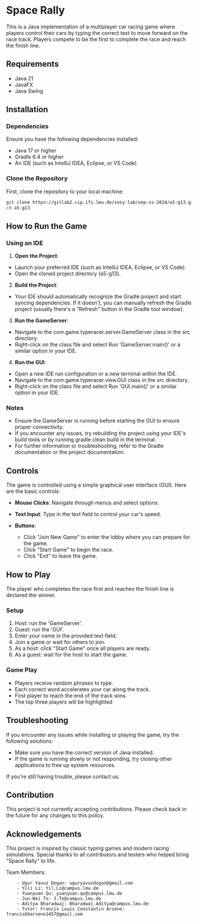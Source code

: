 # Space Rally

This is a Java implementation of a multiplayer car racing game where players control their cars by typing the correct text to move forward on the race track. Players compete to be the first to complete the race and reach the finish line.

## Requirements
* Java 21
* JavaFX
* Java Swing

## Installation

### Dependencies
Ensure you have the following dependencies installed:
- Java 17 or higher
- Gradle 6.4 or higher
- An IDE (such as IntelliJ IDEA, Eclipse, or VS Code)

### Clone the Repository
First, clone the repository to your local machine:
```bash
git clone https://gitlab2.cip.ifi.lmu.de/sosy-lab/sep-ss-2024/a5-g13.git
cd a5-g13
```

## How to Run the Game
### Using an IDE

1. **Open the Project**:

- Launch your preferred IDE (such as IntelliJ IDEA, Eclipse, or VS Code).
- Open the cloned project directory (a5-g13).

2. **Build the Project**:

- Your IDE should automatically recognize the Gradle project and start syncing dependencies. If it doesn't, you can manually refresh the Gradle project (usually there's a "Refresh" button in the Gradle tool window).

3. **Run the GameServer**:

- Navigate to the com.game.typeracer.server.GameServer class in the src directory.
- Right-click on the class file and select Run 'GameServer.main()' or a similar option in your IDE.

4. **Run the GUI**:

- Open a new IDE run configuration or a new terminal within the IDE.
- Navigate to the com.game.typeracer.view.GUI class in the src directory.
- Right-click on the class file and select Run 'GUI.main()' or a similar option in your IDE.

### Notes
- Ensure the GameServer is running before starting the GUI to ensure proper connectivity.
- If you encounter any issues, try rebuilding the project using your IDE's build tools or by running gradle clean build in the terminal.
- For further information or troubleshooting, refer to the Gradle documentation or the project documentation.


## Controls
The game is controlled using a simple graphical user interface (GUI). Here are the basic controls:

* **Mouse Clicks**: Navigate through menus and select options.
* **Text Input**: Type in the text field to control your car's speed.

* **Buttons**:
    - Click "Join New Game" to enter the lobby where you can prepare for the game.
    - Click "Start Game" to begin the race.
    - Click "Exit" to leave the game.

## How to Play
The player who completes the race first and reaches the finish line is declared the winner.

### Setup
1. Host: run the 'GameServer'.
2. Guest: run the 'GUI'.
3. Enter your name in the provided text field.
4. Join a game or wait for others to join.
5. As a host: click "Start Game" once all players are ready.
6. As a guest: wait for the host to start the game.


### Game Play

- Players receive random phrases to type.
- Each correct word accelerates your car along the track.
- First player to reach the end of the track wins.
- The top three players will be highlighted

## Troubleshooting
If you encounter any issues while installing or playing the game, try the following solutions:

- Make sure you have the correct version of Java installed.
- If the game is running slowly or not responding, try closing other applications to free up system resources.

If you're still having trouble, please contact us.

## Contribution
This project is not currently accepting contributions. Please check back in the future for any changes to this policy.

## Acknowledgements
This project is inspired by classic typing games and modern racing simulations. Special thanks to all contributors and testers who helped bring "Space Rally" to life.

Team Members: 
      
        - Ugur Yavuz Dogan: uguryavuzdogan@gmail.com
        - Yili Li: Yil.Li@campus.lmu.de
        - Yuanyuan Qu: yuanyuan.qu@campus.lmu.de
        - Jun-Wei To: J.To@campus.lmu.de
        - Aditya Bharadwaj: Bharadwaj.Aditya@campus.lmu.de
        - Tutor: Francis Louis Constantin Arsene: francis04arsene1457@gmail.com

